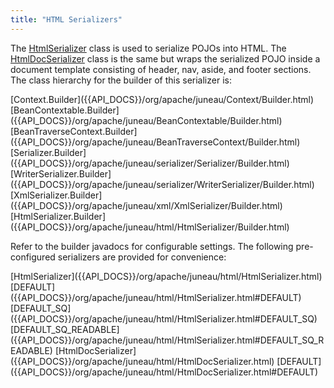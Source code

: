 ```yaml
---
title: "HTML Serializers"
---
```


The [HtmlSerializer]({{API_DOCS}}/org/apache/juneau/html/HtmlSerializer.html) class is used to serialize POJOs into HTML.
The [HtmlDocSerializer]({{API_DOCS}}/org/apache/juneau/html/HtmlDocSerializer.html) class is the same but wraps the serialized POJO inside a document template consisting of header, nav, aside, and footer sections.
The class hierarchy for the builder of this serializer is:

<tree>
<node-0><java-abstract-class>[Context.Builder]({{API_DOCS}}/org/apache/juneau/Context/Builder.html)</java-abstract-class></node-0>
<node-1><java-abstract-class>[BeanContextable.Builder]({{API_DOCS}}/org/apache/juneau/BeanContextable/Builder.html)</java-abstract-class></node-1>
<node-2><java-abstract-class>[BeanTraverseContext.Builder]({{API_DOCS}}/org/apache/juneau/BeanTraverseContext/Builder.html)</java-abstract-class></node-2>
<node-3><java-abstract-class>[Serializer.Builder]({{API_DOCS}}/org/apache/juneau/serializer/Serializer/Builder.html)</java-abstract-class></node-3>
<node-4><java-abstract-class>[WriterSerializer.Builder]({{API_DOCS}}/org/apache/juneau/serializer/WriterSerializer/Builder.html)</java-abstract-class></node-4>
<node-5><java-class>[XmlSerializer.Builder]({{API_DOCS}}/org/apache/juneau/xml/XmlSerializer/Builder.html)</java-class></node-5>
<node-6><java-class>[HtmlSerializer.Builder]({{API_DOCS}}/org/apache/juneau/html/HtmlSerializer/Builder.html)</java-class></node-6>
</tree>

Refer to the builder javadocs for configurable settings.
The following pre-configured serializers are provided for convenience:

<tree>
<node-0><java-class>[HtmlSerializer]({{API_DOCS}}/org/apache/juneau/html/HtmlSerializer.html)</java-class></node-0>
<node-1><javac-field>[DEFAULT]({{API_DOCS}}/org/apache/juneau/html/HtmlSerializer.html#DEFAULT)</javac-field></node-1>
<node-1><javac-field>[DEFAULT_SQ]({{API_DOCS}}/org/apache/juneau/html/HtmlSerializer.html#DEFAULT_SQ)</javac-field></node-1>
<node-1><javac-field>[DEFAULT_SQ_READABLE]({{API_DOCS}}/org/apache/juneau/html/HtmlSerializer.html#DEFAULT_SQ_READABLE)</javac-field></node-1>
<node-0><java-class>[HtmlDocSerializer]({{API_DOCS}}/org/apache/juneau/html/HtmlDocSerializer.html)</java-class></node-0>
<node-1><javac-field>[DEFAULT]({{API_DOCS}}/org/apache/juneau/html/HtmlDocSerializer.html#DEFAULT)</javac-field></node-1>
</tree>